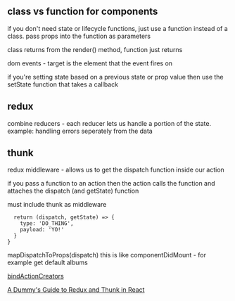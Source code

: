 ## class vs function for components

if you don't need state or lifecycle functions, just use a function instead of a class. pass props into the function as parameters

class returns from the render() method, function just returns

dom events - target is the element that the event fires on

if you're setting state based on a previous state or prop value then use the setState function that takes a callback


## redux

combine reducers - each reducer lets us handle a portion of the state. example: handling errors seperately from the data

## thunk

redux middleware - allows us to get the dispatch function inside our action

if you pass a function to an action then the action calls the function and attaches the dispatch (and getState) function

must include thunk as middleware


```const doThing = () => {
  return (dispatch, getState) => {
    type: 'DO_THING',
    payload: 'YO!'
  }
}
```


mapDispatchToProps(dispatch)
this is like componentDidMount - for example get default albums


[bindActionCreators]('http://redux.js.org/docs/api/bindActionCreators.html')

[A Dummy's Guide to Redux and Thunk in React]('https://codepen.io/stowball/post/a-dummy-s-guide-to-redux-and-thunk-in-react')
